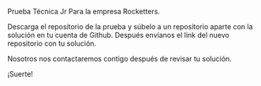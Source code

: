 Prueba Técnica Jr Para la empresa Rocketters.

Descarga el repositorio de la prueba y súbelo a un repositorio aparte con la solución en tu cuenta de Github.
Después envíanos el link del nuevo repositorio con tu solución. 

Nosotros nos contactaremos contigo después de revisar tu solución.

¡Suerte!


